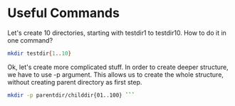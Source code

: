 # Useful Commands

Let's create 10 directories, starting with testdir1 to testdir10. How to do it in one command?
```bash
mkdir testdir{1..10}
```
Ok, let's create more complicated stuff. In order to create deeper structure, we have to use -p argument. This allows us to create the whole structure, without creating parent directory as first step.
```bash
mkdir -p parentdir/childdir{01..100} ```
